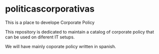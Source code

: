 # politicascorporativas
This is a place to develope Corporate Policy

This repository is dedicated to maintain a catalog of corporate policy that can be used on diferent IT setups. 

We will have mainly coporate policy written in spanish.


